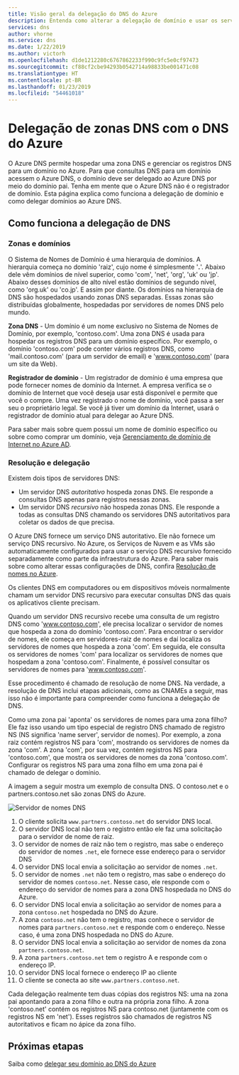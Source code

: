 ```yaml
---
title: Visão geral da delegação do DNS do Azure
description: Entenda como alterar a delegação de domínio e usar os servidores de nomes do Azure DNS para fornecer hospedagem do domínio.
services: dns
author: vhorne
ms.service: dns
ms.date: 1/22/2019
ms.author: victorh
ms.openlocfilehash: d1de1212280c6767862233f990c9fc5e0cf97473
ms.sourcegitcommit: cf88cf2cbe94293b0542714a98833be001471c08
ms.translationtype: HT
ms.contentlocale: pt-BR
ms.lasthandoff: 01/23/2019
ms.locfileid: "54461018"
---
```

# <a name="delegation-of-dns-zones-with-azure-dns"></a>Delegação de zonas DNS com o DNS do Azure

O Azure DNS permite hospedar uma zona DNS e gerenciar os registros DNS para um domínio no Azure. Para que consultas DNS para um domínio acessem o Azure DNS, o domínio deve ser delegado ao Azure DNS por meio do domínio pai. Tenha em mente que o Azure DNS não é o registrador de domínio. Esta página explica como funciona a delegação de domínio e como delegar domínios ao Azure DNS.

## <a name="how-dns-delegation-works"></a>Como funciona a delegação de DNS

### <a name="domains-and-zones"></a>Zonas e domínios

O Sistema de Nomes de Domínio é uma hierarquia de domínios. A hierarquia começa no domínio 'raiz', cujo nome é simplesmente '**.**'.  Abaixo dele vêm domínios de nível superior, como 'com', 'net', 'org', 'uk' ou 'jp'.  Abaixo desses domínios de alto nível estão domínios de segundo nível, como 'org.uk' ou 'co.jp'.  E assim por diante. Os domínios na hierarquia de DNS são hospedados usando zonas DNS separadas. Essas zonas são distribuídas globalmente, hospedadas por servidores de nomes DNS pelo mundo.

**Zona DNS** - Um domínio é um nome exclusivo no Sistema de Nomes de Domínio, por exemplo, 'contoso.com'. Uma zona DNS é usada para hospedar os registros DNS para um domínio específico. Por exemplo, o domínio 'contoso.com' pode conter vários registros DNS, como 'mail.contoso.com' (para um servidor de email) e 'www.contoso.com' (para um site da Web).

**Registrador de domínio** - Um registrador de domínio é uma empresa que pode fornecer nomes de domínio da Internet. A empresa verifica se o domínio de Internet que você deseja usar está disponível e permite que você o compre. Uma vez registrado o nome de domínio, você passa a ser seu o proprietário legal. Se você já tiver um domínio da Internet, usará o registrador de domínio atual para delegar ao Azure DNS.

Para saber mais sobre quem possui um nome de domínio específico ou sobre como comprar um domínio, veja [Gerenciamento de domínio de Internet no Azure AD](https://msdn.microsoft.com/library/azure/hh969248.aspx).

### <a name="resolution-and-delegation"></a>Resolução e delegação

Existem dois tipos de servidores DNS:

* Um servidor DNS *autoritativo* hospeda zonas DNS. Ele responde a consultas DNS apenas para registros nessas zonas.
* Um servidor DNS *recursivo* não hospeda zonas DNS. Ele responde a todas as consultas DNS chamando os servidores DNS autoritativos para coletar os dados de que precisa.

O Azure DNS fornece um serviço DNS autoritativo.  Ele não fornece um serviço DNS recursivo. No Azure, os Serviços de Nuvem e as VMs são automaticamente configurados para usar o serviço DNS recursivo fornecido separadamente como parte da infraestrutura do Azure. Para saber mais sobre como alterar essas configurações de DNS, confira [Resolução de nomes no Azure](../virtual-network/virtual-networks-name-resolution-for-vms-and-role-instances.md#name-resolution-that-uses-your-own-dns-server).

Os clientes DNS em computadores ou em dispositivos móveis normalmente chamam um servidor DNS recursivo para executar consultas DNS das quais os aplicativos cliente precisam.

Quando um servidor DNS recursivo recebe uma consulta de um registro DNS como 'www.contoso.com', ele precisa localizar o servidor de nomes que hospeda a zona do domínio 'contoso.com'. Para encontrar o servidor de nomes, ele começa em servidores-raiz de nomes e daí localiza os servidores de nomes que hospeda a zona 'com'. Em seguida, ele consulta os servidores de nomes 'com' para localizar os servidores de nomes que hospedam a zona 'contoso.com'.  Finalmente, é possível consultar os servidores de nomes para 'www.contoso.com'.

Esse procedimento é chamado de resolução de nome DNS. Na verdade, a resolução de DNS inclui etapas adicionais, como as CNAMEs a seguir, mas isso não é importante para compreender como funciona a delegação de DNS.

Como uma zona pai 'aponta' os servidores de nomes para uma zona filho? Ele faz isso usando um tipo especial de registro DNS chamado de registro NS (NS significa 'name server', servidor de nomes). Por exemplo, a zona raiz contém registros NS para 'com', mostrando os servidores de nomes da zona 'com'. A zona 'com', por sua vez, contém registros NS para 'contoso.com', que mostra os servidores de nomes da zona 'contoso.com'. Configurar os registros NS para uma zona filho em uma zona pai é chamado de delegar o domínio.

A imagem a seguir mostra um exemplo de consulta DNS. O contoso.net e o partners.contoso.net são zonas DNS do Azure.

![Servidor de nomes DNS](./media/dns-domain-delegation/image1.png)

1. O cliente solicita `www.partners.contoso.net` do servidor DNS local.
2. O servidor DNS local não tem o registro então ele faz uma solicitação para o servidor de nome de raiz.
3. O servidor de nomes de raiz não tem o registro, mas sabe o endereço do servidor de nomes `.net`, ele fornece esse endereço para o servidor DNS
4. O servidor DNS local envia a solicitação ao servidor de nomes `.net`.
5. O servidor de nomes `.net` não tem o registro, mas sabe o endereço do servidor de nomes `contoso.net`. Nesse caso, ele responde com o endereço do servidor de nomes para a zona DNS hospedada no DNS do Azure.
6. O servidor DNS local envia a solicitação ao servidor de nomes para a zona `contoso.net` hospedada no DNS do Azure.
7. A zona `contoso.net` não tem o registro, mas conhece o servidor de nomes para `partners.contoso.net` e responde com o endereço. Nesse caso, é uma zona DNS hospedada no DNS do Azure.
8. O servidor DNS local envia a solicitação ao servidor de nomes da zona `partners.contoso.net`.
9. A zona `partners.contoso.net` tem o registro A e responde com o endereço IP.
10. O servidor DNS local fornece o endereço IP ao cliente
11. O cliente se conecta ao site `www.partners.contoso.net`.

Cada delegação realmente tem duas cópias dos registros NS: uma na zona pai apontando para a zona filho e outra na própria zona filho. A zona 'contoso.net' contém os registros NS para contoso.net (juntamente com os registros NS em 'net'). Esses registros são chamados de registros NS autoritativos e ficam no ápice da zona filho.

## <a name="next-steps"></a>Próximas etapas

Saiba como [delegar seu domínio ao DNS do Azure](dns-delegate-domain-azure-dns.md)

